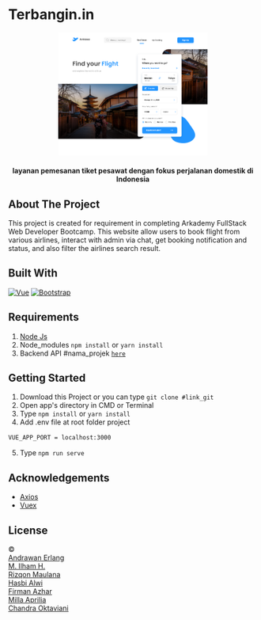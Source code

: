 # Terbangin.in

<p align="center"><img width=60% src="https://github.com/andrawanerlang1/TERBANGIN-FrontEnd/blob/development/src/assets/img/example.jpg"></p>

<h4 align="center">layanan pemesanan tiket pesawat dengan fokus perjalanan domestik di Indonesia</h4>


## About The Project

This project is created for requirement in completing Arkademy FullStack Web Developer Bootcamp.
This website allow users to book flight from various airlines, interact with admin via chat, get booking notification and status, and also filter the airlines search result.

## Built With

[![Vue](https://img.shields.io/badge/Vue-v2.6.11-green)](https://github.com/vuejs/vue)
[![Bootstrap](https://img.shields.io/badge/Bootstrap-v4.5.x-blue)](https://github.com/bootstrap-vue/bootstrap-vue)

## Requirements

1. <a href="https://nodejs.org/en/download/">Node Js</a>
2. Node_modules `npm install` or `yarn install`
3. Backend API #nama_projek [`here`](https://github.com/arkbootcamp/week4-web3-express)

## Getting Started

1. Download this Project or you can type `git clone #link_git`
2. Open app's directory in CMD or Terminal
3. Type `npm install` or `yarn install`
4. Add .env file at root folder project

```sh
VUE_APP_PORT = localhost:3000
```

5. Type `npm run serve`

## Acknowledgements

- [Axios](https://www.npmjs.com/package/axios)
- [Vuex](https://vuex.vuejs.org/)

## License

©  <br />
[Andrawan Erlang](https://github.com/andrawanerlang1) <br />
[M. Ilham H.](https://github.com/IlhamHafsyah) <br />
[Rizqon Maulana](https://github.com/rizqonmaulana) <br />
[Hasbi Alwi](https://github.com/hasbiak) <br />
[Firman Azhar](https://github.com/FirmanAzharR) <br />
[Milla Aprilia](https://github.com/millaaprillya) <br />
[Chandra Oktaviani](https://github.com/chnd-ktvn)




